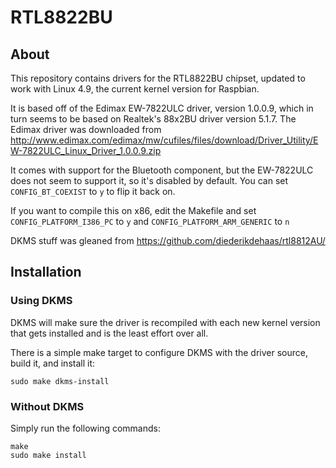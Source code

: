 # RTL8822BU

## About

This repository contains drivers for the RTL8822BU chipset, updated to
work with Linux 4.9, the current kernel version for Raspbian.

It is based off of the Edimax EW-7822ULC driver, version 1.0.0.9, which
in turn seems to be based on Realtek's 88x2BU driver version 5.1.7. The
Edimax driver was downloaded from
http://www.edimax.com/edimax/mw/cufiles/files/download/Driver_Utility/EW-7822ULC_Linux_Driver_1.0.0.9.zip

It comes with support for the Bluetooth component, but the EW-7822ULC
does not seem to support it, so it's disabled by default. You can set
`CONFIG_BT_COEXIST` to `y` to flip it back on.

If you want to compile this on x86, edit the Makefile and set
`CONFIG_PLATFORM_I386_PC` to `y` and `CONFIG_PLATFORM_ARM_GENERIC` to `n`

DKMS stuff was gleaned from https://github.com/diederikdehaas/rtl8812AU/

## Installation

### Using DKMS

DKMS will make sure the driver is recompiled with each new kernel version
that gets installed and is the least effort over all.

There is a simple make target to configure DKMS with the driver source, 
build it, and install it:

```
sudo make dkms-install
```

### Without DKMS

Simply run the following commands:

```
make
sudo make install
```

